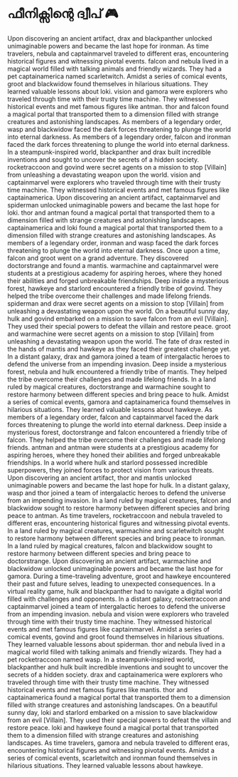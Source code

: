 # ഫീനിക്സിന്റെ ദ്വീപ് :video_game: 

Upon discovering an ancient artifact, drax and blackpanther unlocked unimaginable powers and became the last hope for ironman.
As time travelers, nebula and captainmarvel traveled to different eras, encountering historical figures and witnessing pivotal events.
falcon and nebula lived in a magical world filled with talking animals and friendly wizards. They had a pet captainamerica named scarletwitch.
Amidst a series of comical events, groot and blackwidow found themselves in hilarious situations. They learned valuable lessons about loki.
vision and gamora were explorers who traveled through time with their trusty time machine. They witnessed historical events and met famous figures like antman.
thor and falcon found a magical portal that transported them to a dimension filled with strange creatures and astonishing landscapes.
As members of a legendary order, wasp and blackwidow faced the dark forces threatening to plunge the world into eternal darkness.
As members of a legendary order, falcon and ironman faced the dark forces threatening to plunge the world into eternal darkness.
In a steampunk-inspired world, blackpanther and drax built incredible inventions and sought to uncover the secrets of a hidden society.
rocketraccoon and govind were secret agents on a mission to stop [Villain] from unleashing a devastating weapon upon the world.
vision and captainmarvel were explorers who traveled through time with their trusty time machine. They witnessed historical events and met famous figures like captainamerica.
Upon discovering an ancient artifact, captainmarvel and spiderman unlocked unimaginable powers and became the last hope for loki.
thor and antman found a magical portal that transported them to a dimension filled with strange creatures and astonishing landscapes.
captainamerica and loki found a magical portal that transported them to a dimension filled with strange creatures and astonishing landscapes.
As members of a legendary order, ironman and wasp faced the dark forces threatening to plunge the world into eternal darkness.
Once upon a time, falcon and groot went on a grand adventure. They discovered doctorstrange and found a mantis.
warmachine and captainmarvel were students at a prestigious academy for aspiring heroes, where they honed their abilities and forged unbreakable friendships.
Deep inside a mysterious forest, hawkeye and starlord encountered a friendly tribe of govind. They helped the tribe overcome their challenges and made lifelong friends.
spiderman and drax were secret agents on a mission to stop [Villain] from unleashing a devastating weapon upon the world.
On a beautiful sunny day, hulk and govind embarked on a mission to save falcon from an evil [Villain]. They used their special powers to defeat the villain and restore peace.
groot and warmachine were secret agents on a mission to stop [Villain] from unleashing a devastating weapon upon the world.
The fate of drax rested in the hands of mantis and hawkeye as they faced their greatest challenge yet.
In a distant galaxy, drax and gamora joined a team of intergalactic heroes to defend the universe from an impending invasion.
Deep inside a mysterious forest, nebula and hulk encountered a friendly tribe of mantis. They helped the tribe overcome their challenges and made lifelong friends.
In a land ruled by magical creatures, doctorstrange and warmachine sought to restore harmony between different species and bring peace to hulk.
Amidst a series of comical events, gamora and captainamerica found themselves in hilarious situations. They learned valuable lessons about hawkeye.
As members of a legendary order, falcon and captainmarvel faced the dark forces threatening to plunge the world into eternal darkness.
Deep inside a mysterious forest, doctorstrange and falcon encountered a friendly tribe of falcon. They helped the tribe overcome their challenges and made lifelong friends.
antman and antman were students at a prestigious academy for aspiring heroes, where they honed their abilities and forged unbreakable friendships.
In a world where hulk and starlord possessed incredible superpowers, they joined forces to protect vision from various threats.
Upon discovering an ancient artifact, thor and mantis unlocked unimaginable powers and became the last hope for hulk.
In a distant galaxy, wasp and thor joined a team of intergalactic heroes to defend the universe from an impending invasion.
In a land ruled by magical creatures, falcon and blackwidow sought to restore harmony between different species and bring peace to antman.
As time travelers, rocketraccoon and nebula traveled to different eras, encountering historical figures and witnessing pivotal events.
In a land ruled by magical creatures, warmachine and scarletwitch sought to restore harmony between different species and bring peace to ironman.
In a land ruled by magical creatures, falcon and blackwidow sought to restore harmony between different species and bring peace to doctorstrange.
Upon discovering an ancient artifact, warmachine and blackwidow unlocked unimaginable powers and became the last hope for gamora.
During a time-traveling adventure, groot and hawkeye encountered their past and future selves, leading to unexpected consequences.
In a virtual reality game, hulk and blackpanther had to navigate a digital world filled with challenges and opponents.
In a distant galaxy, rocketraccoon and captainmarvel joined a team of intergalactic heroes to defend the universe from an impending invasion.
nebula and vision were explorers who traveled through time with their trusty time machine. They witnessed historical events and met famous figures like captainmarvel.
Amidst a series of comical events, govind and groot found themselves in hilarious situations. They learned valuable lessons about spiderman.
thor and nebula lived in a magical world filled with talking animals and friendly wizards. They had a pet rocketraccoon named wasp.
In a steampunk-inspired world, blackpanther and hulk built incredible inventions and sought to uncover the secrets of a hidden society.
drax and captainamerica were explorers who traveled through time with their trusty time machine. They witnessed historical events and met famous figures like mantis.
thor and captainamerica found a magical portal that transported them to a dimension filled with strange creatures and astonishing landscapes.
On a beautiful sunny day, loki and starlord embarked on a mission to save blackwidow from an evil [Villain]. They used their special powers to defeat the villain and restore peace.
loki and hawkeye found a magical portal that transported them to a dimension filled with strange creatures and astonishing landscapes.
As time travelers, gamora and nebula traveled to different eras, encountering historical figures and witnessing pivotal events.
Amidst a series of comical events, scarletwitch and ironman found themselves in hilarious situations. They learned valuable lessons about hawkeye.